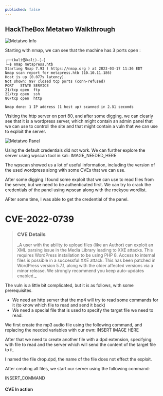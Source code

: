 ```yaml
---
published: false
---
```

## HackTheBox Metatwo Walkthrough

![Metatwo Info]({{site.baseurl}}/images/metatwo_info.jpg)


Starting with nmap, we can see that the machine has 3 ports open :


```
┌──(kali㉿kali)-[~]
└─$ nmap metapress.htb    
Starting Nmap 7.93 ( https://nmap.org ) at 2023-03-17 11:36 EDT
Nmap scan report for metapress.htb (10.10.11.186)
Host is up (0.077s latency).
Not shown: 997 closed tcp ports (conn-refused)
PORT   STATE SERVICE
21/tcp open  ftp
22/tcp open  ssh
80/tcp open  http

Nmap done: 1 IP address (1 host up) scanned in 2.81 seconds

```
Visiting the http server on port 80, and after some digging, we can clearly see that it is a wordpress server, which might contain an admin panel that we can use to controll the site and that might contain a vuln that we can use to exploit the server.

![Metatwo Panel]({{site.baseurl}}/_posts/metatwo/panel.jpg)

Using the default credentials did not work. We can further explore the server using wpscan tool in kali:
IMAGE_NEEDED_HERE

The wpscan showed us a lot of useful information, including the version of the used wordpress along with some CVEs that we can use.

After some digging I found some exploit that we can use to read files from the server, but we need to be authenticated first. We can try to crack the credentials of the panel using wpscan along with the rockyou wordlist.

AFter some time, I was able to get the credential of the panel.

# ****CVE-2022-0739****


> <h3>CVE Details</h3>
> _A user with the ability to upload files (like an Author) can exploit an XML parsing issue in the Media Library leading to XXE attacks. This requires WordPress installation to be using PHP 8. Access to internal files is possible in a successful XXE attack. This has been patched in WordPress version 5.7.1, along with the older affected versions via a minor release. We strongly recommend you keep auto-updates enabled._


The vuln is a little bit complicated, but it is as follows, with some prerequisites.

- We need an http server that the mp4 will try to read some commands for it (to know which file to read and send it back)
- We need a special file that is used to specify the target file we need to read.

We first create the mp3 audio file using the following command, and replacing the needed variables with our own:
INSERT IMAGE HERE

After that we need to create another file with a dpd extension, specifying with file to read and the server which will send the content of the target file to it.

I named the file drop.dpd, the name of the file does not effect the exploit.

After creating all files, we start our server using the following command:

INSERT_COMMAND

#### CVE In action
